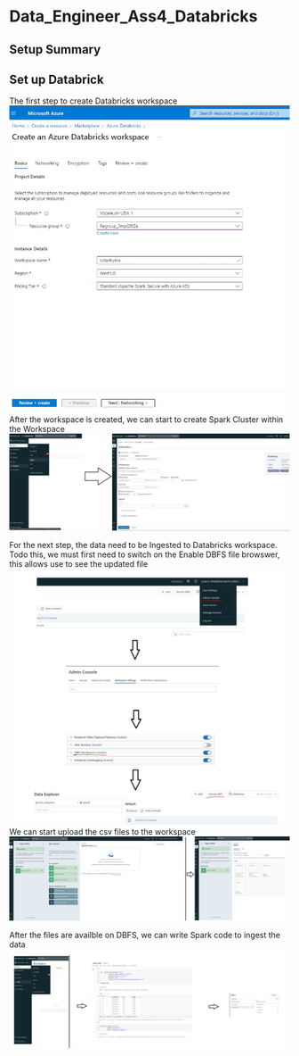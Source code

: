 # Data_Engineer_Ass4_Databricks
## Setup Summary

## Set up Databrick
The first step to create Databricks workspace </br>
![alt text](https://github.com/NgoDuyVu1993/Data_Engineer_Ass4_Databricks/blob/main/image/Create%20Azure%20Databricks%20Workspace.jpg)
After the workspace is created, we can start to create Spark Cluster within the Workspace </br>
![alt text](https://github.com/NgoDuyVu1993/Data_Engineer_Ass4_Databricks/blob/main/image/Creating%20Spark%20Cluster.jpg)

For the next step, the data need to be Ingested to Databricks workspace. Todo this, we must first need to switch on the Enable DBFS file browswer, this allows use to see the updated file </br>
![alt text](https://github.com/NgoDuyVu1993/Data_Engineer_Ass4_Databricks/blob/main/image/Enable%20DBFS%20file%20browser.jpg)
We can start upload the csv files to the workspace </br>
![alt text](https://github.com/NgoDuyVu1993/Data_Engineer_Ass4_Databricks/blob/main/image/Uploading%20data%20to%20Databricks%20File%20System.jpg)

After the files are availble on DBFS, we can write Spark code to ingest the data </br>
![alt text](https://github.com/NgoDuyVu1993/Data_Engineer_Ass4_Databricks/blob/main/image/Ingest%20Data%20by%20Notebook.jpg)


